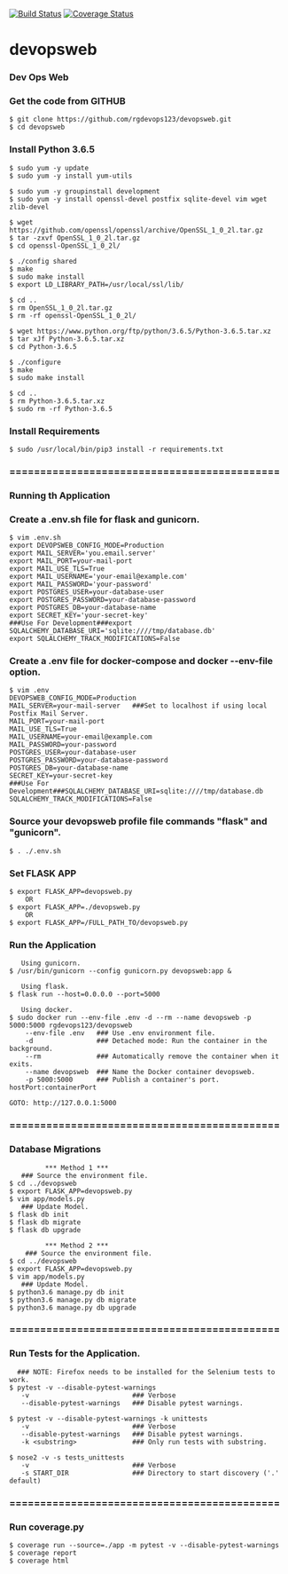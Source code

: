 [![Build Status](https://travis-ci.com/rgdevops123/devopsweb.svg?branch=master)](https://travis-ci.com/rgdevops123/devopsweb)
[![Coverage Status](https://coveralls.io/repos/github/rgdevops123/devopsweb/badge.svg?branch=master)](https://coveralls.io/github/rgdevops123/devopsweb?branch=master)

# devopsweb
### Dev Ops Web

### Get the code from GITHUB

    $ git clone https://github.com/rgdevops123/devopsweb.git
    $ cd devopsweb


### Install Python 3.6.5

    $ sudo yum -y update
    $ sudo yum -y install yum-utils

    $ sudo yum -y groupinstall development
    $ sudo yum -y install openssl-devel postfix sqlite-devel vim wget zlib-devel
    
    $ wget https://github.com/openssl/openssl/archive/OpenSSL_1_0_2l.tar.gz
    $ tar -zxvf OpenSSL_1_0_2l.tar.gz 
    $ cd openssl-OpenSSL_1_0_2l/
    
    $ ./config shared
    $ make
    $ sudo make install
    $ export LD_LIBRARY_PATH=/usr/local/ssl/lib/
    
    $ cd ..
    $ rm OpenSSL_1_0_2l.tar.gz
    $ rm -rf openssl-OpenSSL_1_0_2l/
    
    $ wget https://www.python.org/ftp/python/3.6.5/Python-3.6.5.tar.xz
    $ tar xJf Python-3.6.5.tar.xz
    $ cd Python-3.6.5
    
    $ ./configure
    $ make
    $ sudo make install
    
    $ cd ..
    $ rm Python-3.6.5.tar.xz
    $ sudo rm -rf Python-3.6.5


### Install Requirements

    $ sudo /usr/local/bin/pip3 install -r requirements.txt

 
### ============================================
### Running th Application

### Create a .env.sh file for flask and gunicorn.

    $ vim .env.sh
    export DEVOPSWEB_CONFIG_MODE=Production
    export MAIL_SERVER='you.email.server'
    export MAIL_PORT=your-mail-port
    export MAIL_USE_TLS=True
    export MAIL_USERNAME='your-email@example.com'
    export MAIL_PASSWORD='your-password'
    export POSTGRES_USER=your-database-user
    export POSTGRES_PASSWORD=your-database-password
    export POSTGRES_DB=your-database-name
    export SECRET_KEY='your-secret-key'
    ###Use For Development###export SQLALCHEMY_DATABASE_URI='sqlite:////tmp/database.db'
    export SQLALCHEMY_TRACK_MODIFICATIONS=False


### Create a .env file for docker-compose and docker --env-file option.
    $ vim .env
    DEVOPSWEB_CONFIG_MODE=Production
    MAIL_SERVER=your-mail-server   ###Set to localhost if using local Postfix Mail Server.
    MAIL_PORT=your-mail-port
    MAIL_USE_TLS=True
    MAIL_USERNAME=your-email@example.com
    MAIL_PASSWORD=your-password
    POSTGRES_USER=your-database-user
    POSTGRES_PASSWORD=your-database-password
    POSTGRES_DB=your-database-name
    SECRET_KEY=your-secret-key
    ###Use For Development###SQLALCHEMY_DATABASE_URI=sqlite:////tmp/database.db
    SQLALCHEMY_TRACK_MODIFICATIONS=False


### Source your devopsweb profile file commands "flask" and "gunicorn".

    $ . ./.env.sh


### Set FLASK APP
    $ export FLASK_APP=devopsweb.py
        OR
    $ export FLASK_APP=./devopsweb.py
        OR
    $ export FLASK_APP=/FULL_PATH_TO/devopsweb.py


### Run the Application
       Using gunicorn.
    $ /usr/bin/gunicorn --config gunicorn.py devopsweb:app &

       Using flask.
    $ flask run --host=0.0.0.0 --port=5000

       Using docker.
    $ sudo docker run --env-file .env -d --rm --name devopsweb -p 5000:5000 rgdevops123/devopsweb
        --env-file .env   ### Use .env environment file.
        -d                ### Detached mode: Run the container in the background.
        --rm              ### Automatically remove the container when it exits.
        --name devopsweb  ### Name the Docker container devopsweb.
        -p 5000:5000      ### Publish a container's port. hostPort:containerPort

    GOTO: http://127.0.0.1:5000


### ============================================
### Database Migrations
             *** Method 1 ***
       ### Source the environment file.
    $ cd ../devopsweb
    $ export FLASK_APP=devopsweb.py
    $ vim app/models.py
       ### Update Model.
    $ flask db init
    $ flask db migrate
    $ flask db upgrade

             *** Method 2 ***
        ### Source the environment file.
    $ cd ../devopsweb
    $ export FLASK_APP=devopsweb.py
    $ vim app/models.py
       ### Update Model.
    $ python3.6 manage.py db init
    $ python3.6 manage.py db migrate
    $ python3.6 manage.py db upgrade
    

### ============================================
### Run Tests for the Application.
      ### NOTE: Firefox needs to be installed for the Selenium tests to work.
    $ pytest -v --disable-pytest-warnings
       -v                          ### Verbose
       --disable-pytest-warnings   ### Disable pytest warnings.

    $ pytest -v --disable-pytest-warnings -k unittests
       -v                          ### Verbose
       --disable-pytest-warnings   ### Disable pytest warnings.
       -k <substring>              ### Only run tests with substring. 

    $ nose2 -v -s tests_unittests
       -v                          ### Verbose
       -s START_DIR                ### Directory to start discovery ('.' default)

### ============================================
### Run coverage.py
    $ coverage run --source=./app -m pytest -v --disable-pytest-warnings
    $ coverage report
    $ coverage html
